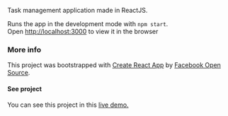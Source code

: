 Task management application made in ReactJS.

Runs the app in the development mode with `npm start`.<br>
Open [http://localhost:3000](http://localhost:3000) to view it in the browser

### More info
This project was bootstrapped with [Create React App](https://github.com/facebook/create-react-app) by [Facebook Open Source](https://opensource.facebook.com/).

#### See project
You can see this project in this [live demo.](https://task-prioritize-p4ysk4bz0.now.sh/)